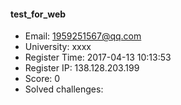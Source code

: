 #### test_for_web  

* Email: 1959251567@qq.com  
* University: xxxx  
* Register Time: 2017-04-13 10:13:53  
* Register IP: 138.128.203.199  
* Score: 0  
* Solved challenges: 
